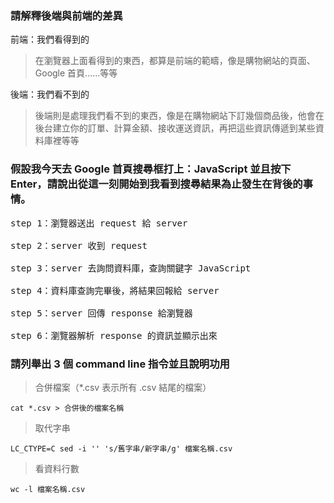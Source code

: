 ### 請解釋後端與前端的差異
前端：我們看得到的
>在瀏覽器上面看得到的東西，都算是前端的範疇，像是購物網站的頁面、Google 首頁......等等

後端：我們看不到的
>後端則是處理我們看不到的東西，像是在購物網站下訂幾個商品後，他會在後台建立你的訂單、計算金額、接收運送資訊，再把這些資訊傳遞到某些資料庫裡等等

### 假設我今天去 Google 首頁搜尋框打上：JavaScript 並且按下 Enter，請說出從這一刻開始到我看到搜尋結果為止發生在背後的事情。
<pre>
step 1：瀏覽器送出 request 給 server

step 2：server 收到 request 

step 3：server 去詢問資料庫，查詢關鍵字 JavaScript

step 4：資料庫查詢完畢後，將結果回報給 server 

step 5：server 回傳 response 給瀏覽器 

step 6：瀏覽器解析 response 的資訊並顯示出來
</pre>

### 請列舉出 3 個 command line 指令並且說明功用
>合併檔案（*.csv 表示所有 .csv 結尾的檔案）

`cat *.csv > 合併後的檔案名稱`

>取代字串

`LC_CTYPE=C sed -i '' 's/舊字串/新字串/g' 檔案名稱.csv`

>看資料行數

`wc -l 檔案名稱.csv`